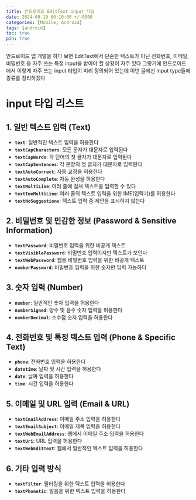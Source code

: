 ```yaml
---
title: 안드로이드 EditText input 타입
date: 2024-09-19 06:10:00 +/-0000
categories: [Mobile, Android]
tags: [android]
toc: true
pin: true
---
```


안드로이드 앱 개발을 하다 보면 EditText에서 단순한 텍스트가 아닌 전화번호, 이메일, 비밀번호 등 자주 쓰는 특정 input을 받아야 할 상황이 자주 있다 그렇기에 안드로이드에서 이렇게 자주 쓰는 input 타입이 미리 정의되어 있는데 이번 글에선 input type들에 종류를 정리하겠다

# input 타입 리스트

## 1. 일반 텍스트 입력 (Text)

- **`text`**: 일반적인 텍스트 입력을 허용한다
- **`textCapCharacters`**: 모든 문자가 대문자로 입력된다
- **`textCapWords`**: 각 단어의 첫 글자가 대문자로 입력된다
- **`textCapSentences`**: 각 문장의 첫 글자가 대문자로 입력된다
- **`textAutoCorrect`**: 자동 교정을 허용한다
- **`textAutoComplete`**: 자동 완성을 허용한다
- **`textMultiLine`**: 여러 줄에 걸쳐 텍스트를 입력할 수 있다
- **`textImeMultiLine`**: 여러 줄의 텍스트 입력을 위한 IME(입력기)를 허용한다
- **`textNoSuggestions`**: 텍스트 입력 중 제안을 표시하지 않는다

## 2. 비밀번호 및 민감한 정보 (Password & Sensitive Information)

- **`textPassword`**: 비밀번호 입력을 위한 비공개 텍스트
- **`textVisiblePassword`**: 비밀번호 입력이지만 텍스트가 보인다
- **`textWebPassword`**: 웹용 비밀번호 입력을 위한 비공개 텍스트
- **`numberPassword`**: 비밀번호 입력을 위한 숫자만 입력 가능하다

## 3. 숫자 입력 (Number)

- **`number`**: 일반적인 숫자 입력을 허용한다
- **`numberSigned`**: 양수 및 음수 숫자 입력을 허용한다
- **`numberDecimal`**: 소수점 숫자 입력을 허용한다

## 4. 전화번호 및 특정 텍스트 입력 (Phone & Specific Text)

- **`phone`**: 전화번호 입력을 허용한다
- **`datetime`**: 날짜 및 시간 입력을 허용한다
- **`date`**: 날짜 입력을 허용한다
- **`time`**: 시간 입력을 허용한다

## 5. 이메일 및 URL 입력 (Email & URL)

- **`textEmailAddress`**: 이메일 주소 입력을 허용한다
- **`textEmailSubject`**: 이메일 제목 입력을 허용한다
- **`textWebEmailAddress`**: 웹에서 이메일 주소 입력을 허용한다
- **`textUri`**: URL 입력을 허용한다
- **`textWebEditText`**: 웹에서 일반적인 텍스트 입력을 허용한다

## 6. 기타 입력 방식

- **`textFilter`**: 필터링을 위한 텍스트 입력을 허용한다
- **`textPhonetic`**: 발음을 위한 텍스트 입력을 허용한다